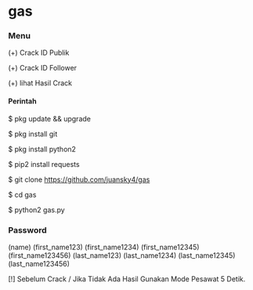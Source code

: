 # gas

### Menu ###
(+) Crack ID Publik

(+) Crack ID Follower

(+) lihat Hasil Crack

#### Perintah ###
$ pkg update && upgrade

$ pkg install git

$ pkg install python2

$ pip2 install requests

$ git clone https://github.com/juansky4/gas

$ cd gas

$ python2 gas.py

### Password ###
(name)
(first_name123)
(first_name1234)
(first_name12345)
(first_name123456)
(last_name123)
(last_name1234)
(last_name12345)
(last_name123456)

[!] Sebelum Crack / Jika Tidak Ada Hasil Gunakan Mode Pesawat 5 Detik.


